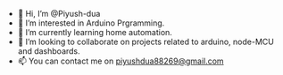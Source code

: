 - 👋 Hi, I’m @Piyush-dua
- 👀 I’m interested in Arduino Prgramming.
- 🌱 I’m currently learning home automation.
- 💞️ I’m looking to collaborate on projects related to arduino, node-MCU and dashboards.
- 📫 You can contact me on piyushdua88269@gmail.com

<!---
Piyush-dua/Piyush-dua is a ✨ special ✨ repository because its `README.md` (this file) appears on your GitHub profile.
You can click the Preview link to take a look at your changes.
--->
